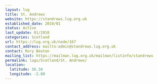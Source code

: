 ```yaml
---
layout: lug
title: St. Andrews
website: https://standrews.lug.org.uk
established_date: 2010/01
status: Active
last_update: 01/2010
categories: Scotland
url: https://lug.org.uk/node/167
contact_address: mailto:admin@standrews.lug.org.uk
contact: Rory Beaton
mailing_list: https://mailman.lug.org.uk/mailman/listinfo/standrews
permalink: lugs/Scotland/St. Andrews/
location:
  latitude: 56.34
  longitude: -2.80
---
```

